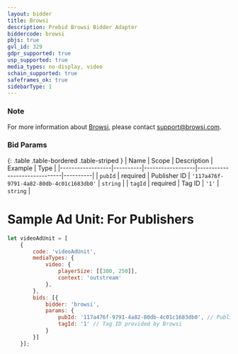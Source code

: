 ```yaml
---
layout: bidder
title: Browsi
description: Prebid Browsi Bidder Adapter
biddercode: browsi
pbjs: true
gvl_id: 329
gdpr_supported: true
usp_supported: true
media_types: no-display, video
schain_supported: true
safeframes_ok: true
sidebarType: 1
---
```


### Note

For more information about [Browsi](https://www.browsi.com), please contact [support@browsi.com](support@browsi.com).

### Bid Params

{: .table .table-bordered .table-striped }
| Name             | Scope    | Description      | Example                      | Type     |
|------------------|----------|------------------|------------------------------|----------|
| `pubId` | required | Publisher ID  | `'117a476f-9791-4a82-80db-4c01c1683db0'` | `string` |
| `tagId`   | required | Tag ID       | `'1'` | `string` |

# Sample Ad Unit: For Publishers

```javascript
let videoAdUnit = [
    {
        code: 'videoAdUnit',
        mediaTypes: {
            video: {
                playerSize: [[300, 250]],
                context: 'outstream'
            },
        },
        bids: [{
            bidder: 'browsi',
            params: {
                pubId: '117a476f-9791-4a82-80db-4c01c1683db0', // Publisher ID provided by Browsi
                tagId: '1' // Tag ID provided by Browsi
            }
        }]
    }];
```
